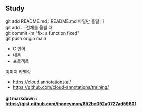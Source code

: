 ## Study

git add README.md : README.md 파일만 올릴 때    
git add . : 전체를 올릴 때  
git commit -m "fix: a function fixed"   
git push origin main    

- C 언어
- 내용
- 프로젝트




        
이미지 라벨링 
- https://cloud.annotations.ai/   
- https://github.com/cloud-annotations/training/


#### git markdown : https://gist.github.com/ihoneymon/652be052a0727ad59601
